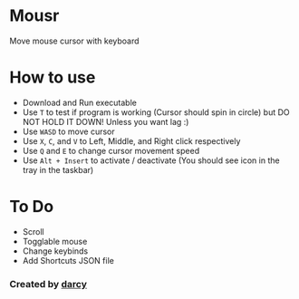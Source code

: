 # Mousr

Move mouse cursor with keyboard

# How to use

- Download and Run executable
- Use `T` to test if program is working (Cursor should spin in circle) but DO NOT HOLD IT DOWN! Unless you want lag :)
- Use `WASD` to move cursor
- Use `X`, `C`, and `V` to Left, Middle, and Right click respectively
- Use `Q` and `E` to change cursor movement speed
- Use `Alt + Insert` to activate / deactivate (You should see icon in the tray in the taskbar)

# To Do

- Scroll
- Togglable mouse
- Change keybinds
- Add Shortcuts JSON file

### Created by [darcy](https://github.com/darccyy)
